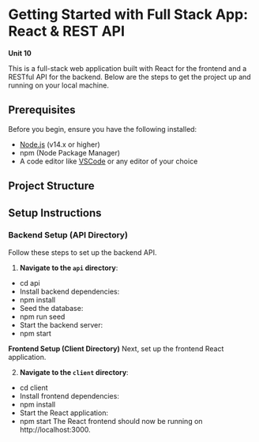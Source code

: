 # Getting Started with Full Stack App: React & REST API

**Unit 10**

This is a full-stack web application built with React for the frontend and a RESTful API for the backend. Below are the steps to get the project up and running on your local machine.

## Prerequisites

Before you begin, ensure you have the following installed:

- [Node.js](https://nodejs.org/) (v14.x or higher)
- npm (Node Package Manager)
- A code editor like [VSCode](https://code.visualstudio.com/) or any editor of your choice

## Project Structure


## Setup Instructions

### Backend Setup (API Directory)

Follow these steps to set up the backend API.

1. **Navigate to the `api` directory**:
- cd api
- Install backend dependencies:
- npm install
- Seed the database:
- npm run seed
- Start the backend server:
- npm start

**Frontend Setup (Client Directory)**
Next, set up the frontend React application.

2. **Navigate to the `client` directory**:
- cd client
- Install frontend dependencies:
- npm install
- Start the React application:
- npm start
The React frontend should now be running on http://localhost:3000.